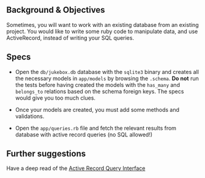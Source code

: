 ## Background & Objectives

Sometimes, you will want to work with an existing database from an existing project.
You would like to write some ruby code to manipulate data, and use ActiveRecord, instead
of writing your SQL queries.

## Specs

- Open the `db/jukebox.db` database with the `sqlite3` binary and creates all
the necessary models in `app/models` by browsing the `.schema`. **Do not** run
the tests before having created the models with the `has_many` and `belongs_to`
relations based on the schema foreign keys. The specs would give you too much clues.

- Once your models are created, you must add some methods and validations.

- Open the `app/queries.rb` file and fetch the relevant results from database with
active record queries (no SQL allowed!)

## Further suggestions

Have a deep read of the [Active Record Query Interface](http://guides.rubyonrails.org/active_record_querying.html)
